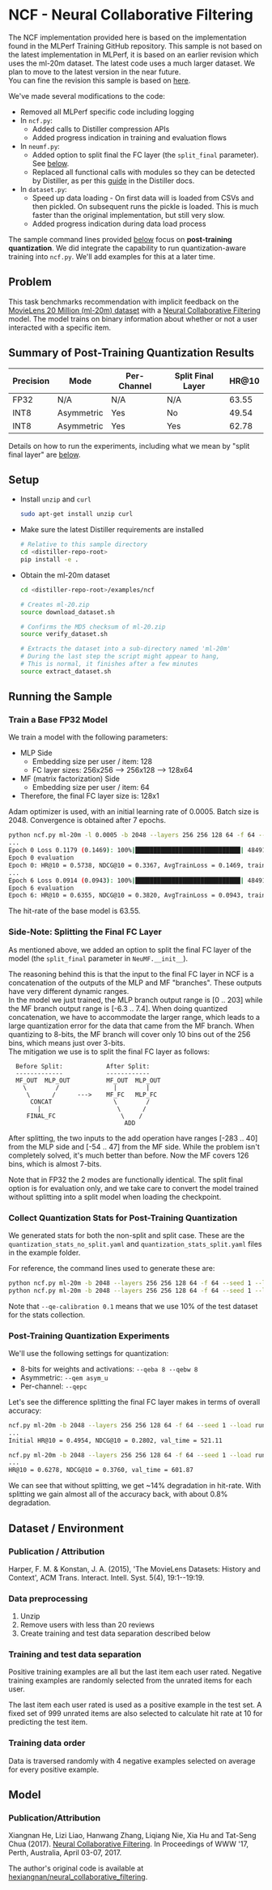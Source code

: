 # NCF - Neural Collaborative Filtering

The NCF implementation provided here is based on the implementation found in the MLPerf Training GitHub repository.
This sample is not based on the latest implementation in MLPerf, it is based on an earlier revision which uses the ml-20m dataset. The latest code uses a much larger dataset. We plan to move to the latest version in the near future.  
You can fine the revision this sample is based on [here](https://github.com/mlperf/training/tree/fe17e837ed12974d15c86d5173fe8f2c188434d5/recommendation/pytorch).

We've made several modifications to the code:
* Removed all MLPerf specific code including logging
* In `ncf.py`:
  * Added calls to Distiller compression APIs
  * Added progress indication in training and evaluation flows
* In `neumf.py`:
  * Added option to split final the FC layer (the `split_final` parameter). See [below](#side-note-splitting-the-final-fc-layer).
  * Replaced all functional calls with modules so they can be detected by Distiller, as per this [guide](https://nervanasystems.github.io/distiller/prepare_model_quant.html) in the Distiller docs.
* In `dataset.py`:
  * Speed up data loading - On first data will is loaded from CSVs and then pickled. On subsequent runs the pickle is loaded. This is much faster than the original implementation, but still very slow.
  * Added progress indication during data load process

The sample command lines provided [below](#running-the-sample) focus on **post-training quantization**. We did integrate the capability to run quantization-aware training into `ncf.py`. We'll add examples for this at a later time.

## Problem

This task benchmarks recommendation with implicit feedback on the [MovieLens 20 Million (ml-20m) dataset](https://grouplens.org/datasets/movielens/20m/) with a [Neural Collaborative Filtering](http://dl.acm.org/citation.cfm?id=3052569) model.
The model trains on binary information about whether or not a user interacted with a specific item.

## Summary of Post-Training Quantization Results

| Precision | Mode       | Per-Channel | Split Final Layer | HR@10 |
|-----------|------------|-------------|-------------------|-------|
| FP32      | N/A        | N/A         | N/A               | 63.55 |
| INT8      | Asymmetric | Yes         | No                | 49.54 |
| INT8      | Asymmetric | Yes         | Yes               | 62.78 |

Details on how to run the experiments, including what we mean by "split final layer" are [below](#running-the-sample).

## Setup

* Install `unzip` and `curl`

  ```bash
  sudo apt-get install unzip curl
  ```

* Make sure the latest Distiller requirements are installed

  ```bash
  # Relative to this sample directory
  cd <distiller-repo-root>
  pip install -e .
  ```

* Obtain the ml-20m dataset

  ```bash
  cd <distiller-repo-root>/examples/ncf
  
  # Creates ml-20.zip
  source download_dataset.sh
  
  # Confirms the MD5 checksum of ml-20.zip
  source verify_dataset.sh
  
  # Extracts the dataset into a sub-directory named 'ml-20m'
  # During the last step the script might appear to hang,
  # This is normal, it finishes after a few minutes
  source extract_dataset.sh
  ```

## Running the Sample

### Train a Base FP32 Model

We train a model with the following parameters:

* MLP Side
  * Embedding size per user / item: 128
  * FC layer sizes: 256x256 --> 256x128 --> 128x64
* MF (matrix factorization) Side
  * Embedding size per user / item: 64
* Therefore, the final FC layer size is: 128x1

Adam optimizer is used, with an initial learning rate of 0.0005. Batch size is 2048. Convergence is obtained after 7 epochs.

```bash
python ncf.py ml-20m -l 0.0005 -b 2048 --layers 256 256 128 64 -f 64 --seed 1 --processes 10 -o run/neumf/base_fp32
...
Epoch 0 Loss 0.1179 (0.1469): 100%|█████████████████████████████| 48491/48491 [07:04<00:00, 114.23it/s]
Epoch 0 evaluation
Epoch 0: HR@10 = 0.5738, NDCG@10 = 0.3367, AvgTrainLoss = 0.1469, train_time = 424.52, val_time = 47.04
...
Epoch 6 Loss 0.0914 (0.0943): 100%|█████████████████████████████| 48491/48491 [06:47<00:00, 118.90it/s]
Epoch 6 evaluation
Epoch 6: HR@10 = 0.6355, NDCG@10 = 0.3820, AvgTrainLoss = 0.0943, train_time = 407.84, val_time = 62.99
```

The hit-rate of the base model is 63.55.

### Side-Note: Splitting the Final FC Layer

As mentioned above, we added an option to split the final FC layer of the model (the `split_final` parameter in `NeuMF.__init__`).

The reasoning behind this is that the input to the final FC layer in NCF is a concatenation of the outputs of the MLP and MF "branches". These outputs have very different dynamic ranges.  
In the model we just trained, the MLP branch output range is [0 .. 203] while the MF branch output range is [-6.3 .. 7.4]. When doing quantized concatenation, we have to accommodate the larger range, which leads to a large quantization error for the data that came from the MF branch. When quantizing to 8-bits, the MF branch will cover only 10 bins out of the 256 bins, which means just over 3-bits.  
The mitigation we use is to split the final FC layer as follows:

```
  Before Split:            After Split:
  -------------            ------------
  MF_OUT  MLP_OUT          MF_OUT  MLP_OUT
    \        /               |        |
     \      /      --->    MF_FC   MLP_FC
      CONCAT                 \        /
        |                     \      /
     FINAL_FC                  \    /
                                ADD
```
After splitting, the two inputs to the add operation have ranges [-283 .. 40] from the MLP side and [-54 .. 47] from the MF side. While the problem isn't completely solved, it's much better than before. Now the MF covers 126 bins, which is almost 7-bits.

Note that in FP32 the 2 modes are functionally identical. The split final option is for evaluation only, and we take care to convert the model trained without splitting into a split model when loading the checkpoint. 

### Collect Quantization Stats for Post-Training Quantization

We generated stats for both the non-split and split case. These are the `quantization_stats_no_split.yaml` and `quantization_stats_split.yaml` files in the example folder.

For reference, the command lines used to generate these are:

```bash
python ncf.py ml-20m -b 2048 --layers 256 256 128 64 -f 64 --seed 1 --load run/neumf/base_fp32/best.pth.tar --qe-calibration 0.1
python ncf.py ml-20m -b 2048 --layers 256 256 128 64 -f 64 --seed 1 --load run/neumf/base_fp32/best.pth.tar --qe-calibration 0.1 --split-final
```
Note that `--qe-calibration 0.1` means that we use 10% of the test dataset for the stats collection.

### Post-Training Quantization Experiments

We'll use the following settings for quantization:

* 8-bits for weights and activations: `--qeba 8 --qebw 8`
* Asymmetric: `--qem asym_u`
* Per-channel: `--qepc`

Let's see the difference splitting the final FC layer makes in terms of overall accuracy:

```bash
ncf.py ml-20m -b 2048 --layers 256 256 128 64 -f 64 --seed 1 --load run/neumf/base_fp32/best.pth.tar --evaluate --quantize-eval --qeba 8 --qebw 8 --qem asym_u --qepc --qe-stats-file quantization_stats_no_split.yaml
...
Initial HR@10 = 0.4954, NDCG@10 = 0.2802, val_time = 521.11
```

```bash
ncf.py ml-20m -b 2048 --layers 256 256 128 64 -f 64 --seed 1 --load run/neumf/base_fp32/best.pth.tar --evaluate --quantize-eval --qeba 8 --qebw 8 --qem asym_u --qepc --split-final --qe-stats-file quantization_stats_split.yaml
...
HR@10 = 0.6278, NDCG@10 = 0.3760, val_time = 601.87
```

We can see that without splitting, we get ~14% degradation in hit-rate. With splitting we gain almost all of the accuracy back, with about 0.8% degradation.

## Dataset / Environment

### Publication / Attribution

Harper, F. M. & Konstan, J. A. (2015), 'The MovieLens Datasets: History and Context', ACM Trans. Interact. Intell. Syst. 5(4), 19:1--19:19.

### Data preprocessing

1. Unzip
2. Remove users with less than 20 reviews
3. Create training and test data separation described below

### Training and test data separation

Positive training examples are all but the last item each user rated.
Negative training examples are randomly selected from the unrated items for each user.

The last item each user rated is used as a positive example in the test set.
A fixed set of 999 unrated items are also selected to calculate hit rate at 10 for predicting the test item.

### Training data order

Data is traversed randomly with 4 negative examples selected on average for every positive example.

## Model

### Publication/Attribution

Xiangnan He, Lizi Liao, Hanwang Zhang, Liqiang Nie, Xia Hu and Tat-Seng Chua (2017). [Neural Collaborative Filtering](http://dl.acm.org/citation.cfm?id=3052569). In Proceedings of WWW '17, Perth, Australia, April 03-07, 2017.

The author's original code is available at [hexiangnan/neural_collaborative_filtering](https://github.com/hexiangnan/neural_collaborative_filtering).
